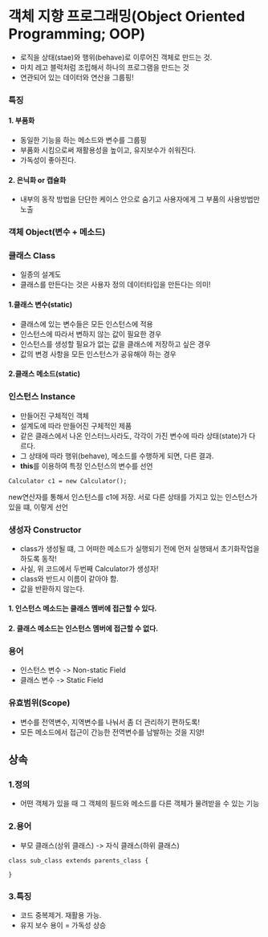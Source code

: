 # 객체 지향 프로그래밍(Object Oriented Programming; OOP)
- 로직을 상태(stae)와 행위(behave)로 이루어진 객체로 만드는 것.
- 마치 레고 블럭처럼 조립해서 하나의 프로그램을 만드는 것
- 연관되어 있는 데이터와 연산을 그룹핑!

### 특징
#### 1. 부품화
- 동일한 기능을 하는 메소드와 변수를 그룹핑
- 부품화 시킴으로써 재활용성을 높이고, 유지보수가 쉬워진다.
- 가독성이 좋아진다.

#### 2. 은닉화 or 캡슐화
- 내부의 동작 방법을 단단한 케이스 안으로 숨기고 사용자에게 그 부품의 사용방법만 노출

### 객체 Object(**변수 + 메소드**)

### 클래스 Class
- 일종의 설계도
- 클래스를 만든다는 것은 사용자 정의 데이터타입을 만든다는 의미!
#### 1.클래스 변수(static)
- 클래스에 있는 변수들은 모든 인스턴스에 적용
- 인스턴스에 따라서 변하지 않는 값이 필요한 경우
- 인스턴스를 생성할 필요가 없는 값을 클래스에 저장하고 싶은 경우
- 값의 변경 사항을 모든 인스턴스가 공유해야 하는 경우
#### 2.클래스 메소드(static)


### 인스턴스 Instance
- 만들어진 구체적인 객체
- 설계도에 따라 만들어진 구체적인 제품
- 같은 클래스에서 나온 인스터느사라도, 각각이 가진 변수에 따라 상태(state)가 다르다.
- 그 상태에 따라 행위(behave), 메소드를 수행하게 되면, 다른 결과.
- **this**를 이용하여 특정 인스턴스의 변수를 선언

```
Calculator c1 = new Calculator();
```
new연산자를 통해서 인스턴스를 c1에 저장. 서로 다른 상태를 가지고 있는 인스턴스가 있을 떄, 이렇게 선언

### 생성자 Constructor
- class가 생성될 떄, 그 어떠한 메소드가 실행되기 전에 먼저 실행돼서 초기화작업을 하도록 동작!
- 사실, 위 코드에서 두번째 Calculator가 생성자!
- class와 반드시 이름이 같아야 함.
- 값을 반환하지 않는다.

#### 1. 인스턴스 메소드는 클래스 멤버에 접근할 수 있다.
#### 2. 클래스 메소드는 인스턴스 멤버에 접근할 수 없다.

### 용어
- 인스턴스 변수 -> Non-static Field
- 클래스 변수 -> Static Field

### 유효범위(Scope)
- 변수를 전역변수, 지역변수를 나눠서 좀 더 관리하기 편하도록!
- 모든 메소드에서 접근이 간능한 전역변수를 남발하는 것을 지양!

## 상속
### 1.정의
- 어떤 객체가 있을 때 그 객체의 필드와 메소드를 다른 객체가 물려받을 수 있는 기능
### 2.용어
- 부모 클래스(상위 클래스) -> 자식 클래스(하위 클래스)
```
class sub_class extends parents_class {

}
```

### 3.특징
- 코드 중복제거. 재활용 가능.
- 유지 보수 용이
= 가독성 상승




